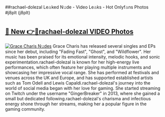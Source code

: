 ##rachael-dolezal Le𝚊ked N𝚞de - Video Le𝚊ks - Hot Onlyf𝚊ns Photos #j8plt (j8plt)

# <h2><a href="https://mediaupload.pro?title=rachael-dolezal&ref=9FEB">🔗 New 👉🔴rachael-dolezal VIDEO Photos</a></h2>

[![Grace Charis N𝚞des](https://i.imgur.com/rIISA9y.gif)](https://mediaupload.pro?title=rachael-dolezal&ref=9FEB)
Grace Charis has released several singles and EPs since her debut, including "Fading Fast", "Ghost", and "Wildflower". Her music has been praised for its emotional intensity, melodic hooks, and sonic experimentation.rachael-dolezal is known for her high-energy live performances, which often feature her playing multiple instruments and showcasing her impressive vocal range. She has performed at festivals and venues across the UK and Europe, and has supported established artists such as Tom Odell and Lewis Capaldi.rachael-dolezal's journey into the world of social media began with her love for gaming. She started streaming on Twitch under the username "GingerBreaker" in 2013, where she gained a small but dedicated following.rachael-dolezal's charisma and infectious energy shone through her streams, making her a popular figure in the gaming community.
